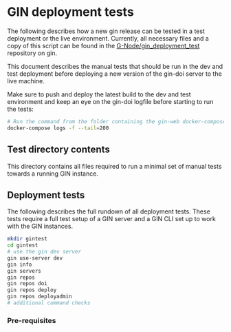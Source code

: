 # GIN deployment tests

The following describes how a new gin release can be tested in a test deployment or the 
live environment. Currently, all necessary files and a copy of this script can be found 
in the [G-Node/gin_deployment_test](https://gin.g-node.org/G-Node/gin_deployment_test/) 
repository on gin.

This document describes the manual tests that should be run in the dev and test 
deployment before deploying a new version of the gin-doi server to the live machine.

Make sure to push and deploy the latest build to the dev and test environment and keep 
an eye on the gin-doi logfile before starting to run the tests:

```bash
# Run the command from the folder containing the gin-web docker-compose file
docker-compose logs -f --tail=200
```


## Test directory contents
This directory contains all files required to run a minimal set of manual tests towards a 
running GIN instance.

## Deployment tests
The following describes the full rundown of all deployment tests. These tests require
a full test setup of a GIN server and a GIN CLI set up to work with the GIN instances.


```bash
mkdir gintest
cd gintest
# use the gin dev server
gin use-server dev
gin info
gin servers
gin repos
gin repos doi
gin repos deploy
gin repos deployadmin
# additional command checks
```

### Pre-requisites

